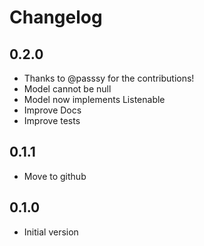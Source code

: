 # Changelog

## 0.2.0

  * Thanks to @passsy for the contributions!
  * Model cannot be null
  * Model now implements Listenable
  * Improve Docs
  * Improve tests

## 0.1.1

  * Move to github

## 0.1.0

  * Initial version
